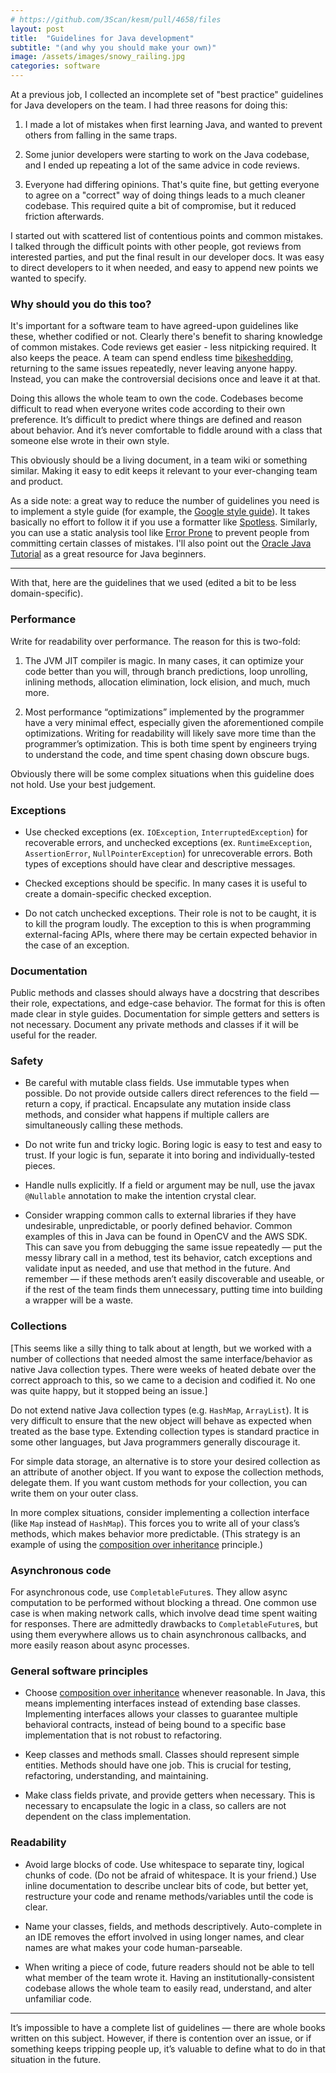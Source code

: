 ```yaml
---
# https://github.com/3Scan/kesm/pull/4658/files
layout: post  
title:  "Guidelines for Java development"
subtitle: "(and why you should make your own)"
image: /assets/images/snowy_railing.jpg
categories: software
---
```


At a previous job, I collected an incomplete set of "best practice" guidelines for Java developers on the team. I had three reasons for doing this:

1. I made a lot of mistakes when first learning Java, and wanted to prevent others from falling in the same traps.

2. Some junior developers were starting to work on the Java codebase, and I ended up repeating a lot of the same advice in code reviews.

3. Everyone had differing opinions. That's quite fine, but getting everyone to agree on a "correct" way of doing things leads to a much cleaner codebase. This required quite a bit of compromise, but it reduced friction afterwards.

I started out with scattered list of contentious points and common mistakes. I talked through the difficult points with other people, got reviews from interested parties, and put the final result in our developer docs. It was easy to direct developers to it when needed, and easy to append new points we wanted to specify.

### Why should you do this too?

It's important for a software team to have agreed-upon guidelines like these, whether codified or not. Clearly there's benefit to sharing knowledge of common mistakes. Code reviews get easier - less nitpicking required. It also keeps the peace. A team can spend endless time [bikeshedding](https://en.wikipedia.org/wiki/Law_of_triviality), returning to the same issues repeatedly, never leaving anyone happy. Instead, you can make the controversial decisions once and leave it at that.

Doing this allows the whole team to own the code. Codebases become difficult to read when everyone writes code according to their own preference. It’s difficult to predict where things are defined and reason about behavior. And it’s never comfortable to fiddle around with a class that someone else wrote in their own style.

This obviously should be a living document, in a team wiki or something similar. Making it easy to edit keeps it relevant to your ever-changing team and product.

As a side note: a great way to reduce the number of guidelines you need is to implement a style guide (for example, the [Google style guide](https://google.github.io/styleguide/javaguide.html)). It takes basically no effort to follow it if you use a formatter like [Spotless](https://github.com/diffplug/spotless). Similarly, you can use a static analysis tool like [Error Prone](https://github.com/google/error-prone) to prevent people from committing certain classes of mistakes. I'll also point out the [Oracle Java Tutorial](https://docs.oracle.com/javase/tutorial/) as a great resource for Java beginners.

***

With that, here are the guidelines that we used (edited a bit to be less domain-specific).

### Performance

Write for readability over performance. The reason for this is two-fold:

1. The JVM JIT compiler is magic. In many cases, it can optimize your code better than you will, through branch predictions, loop unrolling, inlining methods, allocation elimination, lock elision, and much, much more.

2. Most performance “optimizations” implemented by the programmer have a very minimal effect, especially given the aforementioned compile optimizations. Writing for readability will likely save more time than the programmer’s optimization. This is both time spent by engineers trying to understand the code, and time spent chasing down obscure bugs.

Obviously there will be some complex situations when this guideline does not hold. Use your best judgement.

### Exceptions

*  Use checked exceptions (ex. `IOException`, `InterruptedException`) for recoverable errors, and unchecked exceptions (ex. `RuntimeException`, `AssertionError`, `NullPointerException`) for unrecoverable errors. Both types of exceptions should have clear and descriptive messages.

* Checked exceptions should be specific. In many cases it is useful to create a domain-specific checked exception.

* Do not catch unchecked exceptions. Their role is not to be caught, it is to kill the program loudly. The exception to this is when programming external-facing APIs, where there may be certain expected behavior in the case of an exception.

### Documentation

Public methods and classes should always have a docstring that describes their role, expectations, and edge-case behavior. The format for this is often made clear in style guides. Documentation for simple getters and setters is not necessary. Document any private methods and classes if it will be useful for the reader.

### Safety

* Be careful with mutable class fields. Use immutable types when possible. Do not provide outside callers direct references to the field — return a copy, if practical. Encapsulate any mutation inside class methods, and consider what happens if multiple callers are simultaneously calling these methods.

* Do not write fun and tricky logic. Boring logic is easy to test and easy to trust. If your logic is fun, separate it into boring and individually-tested pieces.

* Handle nulls explicitly. If a field or argument may be null, use the javax `@Nullable` annotation to make the intention crystal clear.

* Consider wrapping common calls to external libraries if they have undesirable, unpredictable, or poorly defined behavior. Common examples of this in Java can be found in OpenCV and the AWS SDK. This can save you from debugging the same issue repeatedly — put the messy library call in a method, test its behavior, catch exceptions and validate input as needed, and use that method in the future. And remember — if these methods aren’t easily discoverable and useable, or if the rest of the team finds them unnecessary, putting time into building a wrapper will be a waste.

### Collections

[This seems like a silly thing to talk about at length, but we worked with a number of collections that needed almost the same interface/behavior as native Java collection types. There were weeks of heated debate over the correct approach to this, so we came to a decision and codified it. No one was quite happy, but it stopped being an issue.]

Do not extend native Java collection types (e.g. `HashMap`, `ArrayList`). It is very difficult to ensure that the new object will behave as expected when treated as the base type. Extending collection types is standard practice in some other languages, but Java programmers generally discourage it.

For simple data storage, an alternative is to store your desired collection as an attribute of another object. If you want to expose the collection methods, delegate them. If you want custom methods for your collection, you can write them on your outer class.

In more complex situations, consider implementing a collection interface (like `Map` instead of `HashMap`). This forces you to write all of your class’s methods, which makes behavior more predictable. (This strategy is an example of using the [composition over inheritance](https://en.wikipedia.org/wiki/Composition_over_inheritance) principle.)

### Asynchronous code

For asynchronous code, use `CompletableFuture`s. They allow async computation to be performed without blocking a thread. One common use case is when making network calls, which involve dead time spent waiting for responses. There are admittedly drawbacks to `CompletableFuture`s, but using them everywhere allows us to chain asynchronous callbacks, and more easily reason about async processes.

### General software principles

* Choose [composition over inheritance](https://en.wikipedia.org/wiki/Composition_over_inheritance) whenever reasonable. In Java, this means implementing interfaces instead of extending base classes. Implementing interfaces allows your classes to guarantee multiple behavioral contracts, instead of being bound to a specific base implementation that is not robust to refactoring.

* Keep classes and methods small. Classes should represent simple entities. Methods should have one job. This is crucial for testing, refactoring, understanding, and maintaining.

* Make class fields private, and provide getters when necessary. This is necessary to encapsulate the logic in a class, so callers are not dependent on the class implementation.

### Readability

* Avoid large blocks of code. Use whitespace to separate tiny, logical chunks of code. (Do not be afraid of whitespace. It is your friend.) Use inline documentation to describe unclear bits of code, but better yet, restructure your code and rename methods/variables until the code is clear.

* Name your classes, fields, and methods descriptively. Auto-complete in an IDE removes the effort involved in using longer names, and clear names are what makes your code human-parseable.

* When writing a piece of code, future readers should not be able to tell what member of the team wrote it. Having an institutionally-consistent codebase allows the whole team to easily read, understand, and alter unfamiliar code.


***

It’s impossible to have a complete list of guidelines — there are whole books written on this subject. However, if there is contention over an issue, or if something keeps tripping people up, it’s valuable to define what to do in that situation in the future.
